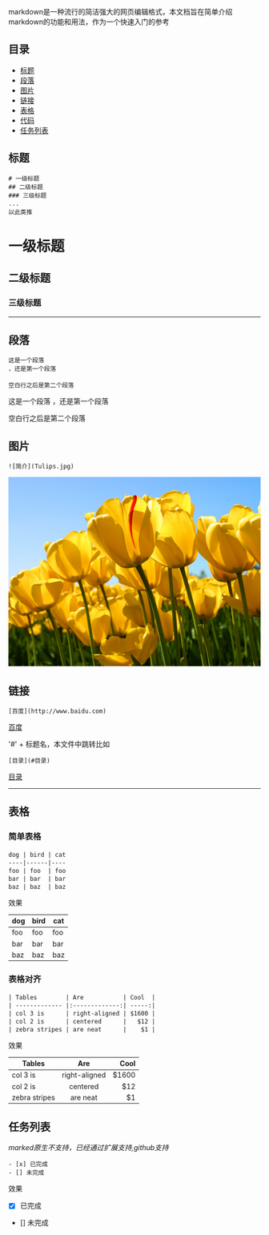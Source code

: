 markdown是一种流行的简洁强大的网页编辑格式，本文档旨在简单介绍markdown的功能和用法，作为一个快速入门的参考

## 目录

- [标题](#标题)
- [段落](#段落)
- [图片](#图片)
- [链接](#链接)
- [表格](#表格)
- [代码](#代码)
- [任务列表](#任务列表)

## 标题

```
# 一级标题
## 二级标题
### 三级标题
...
以此类推
```

# 一级标题
## 二级标题
### 三级标题

---
## 段落

```
这是一个段落
，还是第一个段落

空白行之后是第二个段落

```

这是一个段落
，还是第一个段落

空白行之后是第二个段落


## 图片

```
![简介](Tulips.jpg)
```
![简介](Tulips.jpg)

## 链接

```
[百度](http://www.baidu.com)

```
[百度](http://www.baidu.com)


'#' + 标题名，本文件中跳转比如

```
[目录](#目录)
```

[目录](#目录)

---
## 表格

### 简单表格

```
dog | bird | cat
----|------|----
foo | foo  | foo
bar | bar  | bar
baz | baz  | baz
```

效果

dog | bird | cat
----|------|----
foo | foo  | foo
bar | bar  | bar
baz | baz  | baz

### 表格对齐

```
| Tables        | Are           | Cool  |
| ------------- |:-------------:| -----:|
| col 3 is      | right-aligned | $1600 |
| col 2 is      | centered      |   $12 |
| zebra stripes | are neat      |    $1 |
```

效果

| Tables        | Are           | Cool  |
| ------------- |:-------------:| -----:|
| col 3 is      | right-aligned | $1600 |
| col 2 is      | centered      |   $12 |
| zebra stripes | are neat      |    $1 |


## 任务列表

*marked原生不支持，已经通过扩展支持,github支持*

```
- [x] 已完成
- [] 未完成
```

效果

- [x] 已完成
- [] 未完成